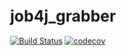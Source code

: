 ﻿# job4j_grabber

[![Build Status](https://www.travis-ci.com/PerpetuumEbner/job4j_grabber.svg?branch=master)](https://www.travis-ci.com/PerpetuumEbner/job4j_grabber)
[![codecov](https://codecov.io/gh/PerpetuumEbner/job4j_grabber/branch/master/graph/badge.svg?token=81EZUX9KEU)](https://codecov.io/gh/PerpetuumEbner/job4j_grabber)